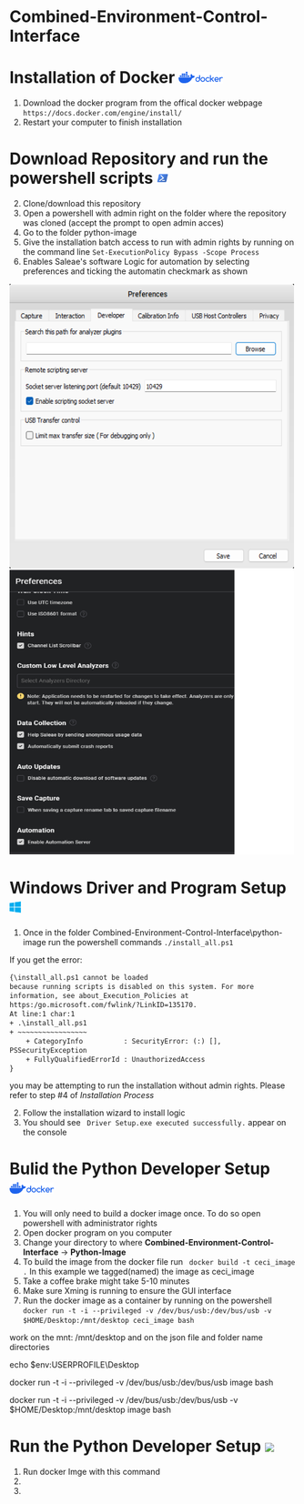 # Combined-Environment-Control-Interface

# Installation of Docker <img height=20 src="documentation/media/docker.png"/>
1. Download the docker program from the offical docker webpage ```https://docs.docker.com/engine/install/```
2. Restart your computer to finish installation

# Download Repository and run the powershell scripts <img height=20 src="documentation/media/powershell.png"/>
2. Clone/download this repository
4. Open a powershell with admin right on the folder where the repository was cloned (accept the prompt to open admin acces)
5. Go to the folder python-image
6. Give the installation batch access to run with admin rights by running on the command line ```Set-ExecutionPolicy Bypass -Scope Process```
8. Enables Saleae's software Logic for automation by selecting preferences and ticking the automatin checkmark as shown
   
<img height=500 width=500 src="documentation/media/automation_logic1.1.png"/><img height=500 width=500 src="documentation/media/automation_logic2.png"/>
   

# Windows Driver and Program Setup <img height=20 src="documentation/media/windows.png"/>
1. Once in the folder Combined-Environment-Control-Interface\python-image run the powershell commands ``` ./install_all.ps1 ```

If you get the error:
```
{\install_all.ps1 cannot be loaded 
because running scripts is disabled on this system. For more information, see about_Execution_Policies at https:/go.microsoft.com/fwlink/?LinkID=135170.
At line:1 char:1
+ .\install_all.ps1
+ ~~~~~~~~~~~~~~~~~
    + CategoryInfo          : SecurityError: (:) [], PSSecurityException
    + FullyQualifiedErrorId : UnauthorizedAccess
}
```
you may be attempting to run the installation without admin rights. Please refer to step #4 of _Installation Process_

2. Follow the installation wizard to install logic 
3. You should see ``` Driver Setup.exe executed successfully.``` appear on the console

# Bulid the Python Developer Setup <img height=20 src="documentation/media/docker.png"/>
1. You will only need to build a docker image once. To do so open powershell with administrator rights
2. Open docker program on you computer
3. Change your directory to where **Combined-Environment-Control-Interface** -> **Python-Image**
4. To build the image from the docker file run ``` docker build -t ceci_image .``` In this example we tagged(named) the image as ceci_image
5. Take a coffee brake might take 5-10 minutes
6. Make sure Xming is running to ensure the GUI interface
7. Run the docker image as a container by running on the powershell ```docker run -t -i --privileged -v /dev/bus/usb:/dev/bus/usb -v $HOME/Desktop:/mnt/desktop ceci_image bash```

work on the mnt: /mnt/desktop
and on the json file and folder name directories


echo $env:USERPROFILE\Desktop

docker run -t -i --privileged -v /dev/bus/usb:/dev/bus/usb image bash

docker run -t -i --privileged -v /dev/bus/usb:/dev/bus/usb -v $HOME/Desktop:/mnt/desktop image bash


# Run the Python Developer Setup <img height=20 src="documentation/media/python_logo.png"/>
1. Run docker Imge with this command
2.
3.

